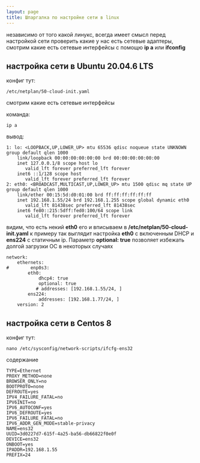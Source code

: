 ```yaml
---
layout: page
title: Шпаргалка по настройке сети в linux
---
```


независимо от того какой линукс, всегда имеет смысл перед настройкой сети проверить какие у нас есть сетевые адаптеры, смотрим какие есть сетевые интерфейсы с помощю **ip a** или **ifconfig**

## настройка сети в Ubuntu 20.04.6 LTS

конфиг тут:

```no-line-numbers
/etc/netplan/50-cloud-init.yaml
```

смотрим какие есть сетевые интерфейсы

команда:

```no-line-numbers
ip a
```
вывод:

```no-line-numbers
1: lo: <LOOPBACK,UP,LOWER_UP> mtu 65536 qdisc noqueue state UNKNOWN group default qlen 1000
    link/loopback 00:00:00:00:00:00 brd 00:00:00:00:00:00
    inet 127.0.0.1/8 scope host lo
       valid_lft forever preferred_lft forever
    inet6 ::1/128 scope host
       valid_lft forever preferred_lft forever
2: eth0: <BROADCAST,MULTICAST,UP,LOWER_UP> mtu 1500 qdisc mq state UP group default qlen 1000
    link/ether 00:15:5d:d0:01:00 brd ff:ff:ff:ff:ff:ff
    inet 192.168.1.55/24 brd 192.168.1.255 scope global dynamic eth0
       valid_lft 81438sec preferred_lft 81438sec
    inet6 fe80::215:5dff:fed0:100/64 scope link
       valid_lft forever preferred_lft forever
```

видим, что есть некий **eth0** его и вписываем в **/etc/netplan/50-cloud-init.yaml** к примеру так выглядит настройка **eth0** с включенным DHCP и **ens224** с статичным ip. Параметр **optional: true** позволяет избежать долгой загрузки ОС в некоторых случаях

```no-line-numbers
network:
    ethernets:
#        enp0s3:
        eth0:
            dhcp4: true
            optional: true
           # addresses: [192.168.1.55/24, ]
        ens224:
            addresses: [192.168.1.77/24, ]
    version: 2

```


## настройка сети в Centos 8

конфиг тут:

```no-line-numbers
nano /etc/sysconfig/network-scripts/ifcfg-ens32
```

содержание

```no-line-numbers
TYPE=Ethernet
PROXY_METHOD=none
BROWSER_ONLY=no
BOOTPROTO=none
DEFROUTE=yes
IPV4_FAILURE_FATAL=no
IPV6INIT=no
IPV6_AUTOCONF=yes
IPV6_DEFROUTE=yes
IPV6_FAILURE_FATAL=no
IPV6_ADDR_GEN_MODE=stable-privacy
NAME=ens32
UUID=3d0227d7-615f-4a25-ba56-db66822f0e0f
DEVICE=ens32
ONBOOT=yes
IPADDR=192.168.1.55
PREFIX=24

```

